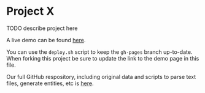 # Project X

TODO describe project here

A live demo can be found [here](http://NYU-CS6313-Projects.github.io/sp2015-group9/).

You can use the `deploy.sh` script to keep the `gh-pages` branch up-to-date.
When forking this project be sure to update the link to the demo page in this file.

Our full GitHub respository, including original data and scripts to parse text files, generate entities, etc is
[here](https://github.com/adysevy/unicef). 